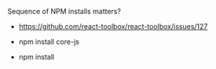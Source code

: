 Sequence of NPM installs matters?

* https://github.com/react-toolbox/react-toolbox/issues/127

* npm install core-js

* npm install

